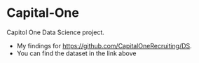 # Capital-One
Capitol One Data Science project.
* My findings for https://github.com/CapitalOneRecruiting/DS.
* You can find the dataset in the link above
